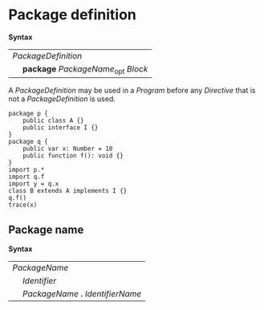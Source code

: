 # Package definition

**Syntax**

<table>
    <tr>
        <td colspan="2"><i>PackageDefinition</i></td>
    </tr>
    <tr>
        <td>&nbsp;</td><td><b>package</b> <i>PackageName</i><sub>opt</sub> <i>Block</i></td>
    </tr>
</table>

A *PackageDefinition* may be used in a *Program* before any *Directive* that is not a *PackageDefinition* is used.

```
package p {
    public class A {}
    public interface I {}
}
package q {
    public var x: Number = 10
    public function f(): void {}
}
import p.*
import q.f
import y = q.x
class B extends A implements I {}
q.f()
trace(x)
```

## Package name

**Syntax**

<table>
    <tr>
        <td colspan="2"><i>PackageName</i></td>
    </tr>
    <tr>
        <td>&nbsp;</td><td><i>Identifier</i></td>
    </tr>
    <tr>
        <td>&nbsp;</td><td><i>PackageName</i> <b>.</b> <i>IdentifierName</i></td>
    </tr>
</table>